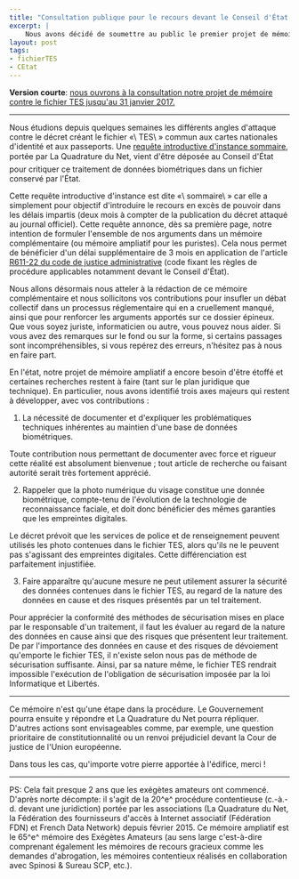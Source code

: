 ```yaml
---
title: "Consultation publique pour le recours devant le Conseil d'État contre le fichier TES"
excerpt: |
    Nous avons décidé de soumettre au public le premier projet de mémoire dans notre recours contre le fichier TES. Cette consultation publique a pour objectif de nourrir juridiquement et techniquement le débat devant la justice administrative tout en démocratisant le processus de réflexion contentieuse.
layout: post
tags:
- fichierTES
- CEtat
---
```


<!-- a publier comme "post" pour qu'il apparaisse sur
 https://exegetes.eu.org/consultation-tes/
-->
<!-- 
Aide Markdown (gras, titre, citation): http://commonmark.org/help/ 
       Manuel d'utilisation : http://pandoc.org/MANUAL.html 
       Test en ligne : http://pandoc.org/try/ -->

<!-- Pour faire un commentaire : ne pas utiliser le signe "%" mais utiliser le style HTML tel qu'ici -->

**Version courte**: [nous ouvrons à la consultation notre projet de mémoire contre le fichier TES jusqu'au 31 janvier 2017.][lienConsultation]

[lienConsultation]: https://exegetes.eu.org/dossiers/fichiertes.html#consultation

<!--FIXME / On met sur quoi la consultation ? Sur un pad ? Sur un Co-ment ? On met une boite mail spéciale à dispo ? On permet les contributions anonymes sur un SecureDrop ? Permettre des contributions anonymes me semble crucial. Mais si cela rend la contribution compliquée je pense qu'un second canal est nécessaire, un canal par lequel il est facile de proposer des modif/commenter. La proposition d'Hugo concernant un pad public me semble bonne, par contre je ne pense pas qu'un pad exegetes soit le mieux vu qu'ils sautent. Cela risque de compliquer notre usage des pads en interne + compliquer la consultation.
-->

----------------------------

Nous étudions depuis quelques semaines les différents angles d'attaque contre le décret créant le fichier «\ TES\ » commun aux cartes nationales d'identité et aux passeports. Une [requête introductive d'instance sommaire][requetesommaire], portée par La Quadrature du Net, vient d'être déposée au Conseil d'État pour critiquer ce traitement de données biométriques dans un fichier conservé par l'État.

Cette requête introductive d'instance est dite «\ sommaire\ » car elle a simplement pour objectif d'introduire le recours en excès de pouvoir dans les délais impartis (deux mois à compter de la publication du décret attaqué au journal officiel). Cette requête annonce, dès sa première page, notre intention de formuler l'ensemble de nos arguments dans un mémoire complémentaire (ou mémoire ampliatif pour les puristes). Cela nous permet de bénéficier d'un délai supplémentaire de 3 mois en application de l'article [R611-22 du code de justice administrative][r61122] (code fixant les règles de procédure applicables notamment devant le Conseil d'État).

[requetesommaire]: https://exegetes.eu.org/recours/fichiertes/CEtat/2016-12-26-Tes-REP-Intro-Sommaire.pdf.pdf
[r61122]: https://www.legifrance.gouv.fr/affichCodeArticle.do?idArticle=LEGIARTI000006450077&cidTexte=LEGITEXT000006070933&dateTexte=20161223

Nous allons désormais nous atteler à la rédaction de ce mémoire complémentaire et nous sollicitons vos contributions pour insufler un débat collectif dans un processus réglementaire qui en a cruellement manqué, ainsi que pour renforcer les arguments apportés sur ce dossier épineux. Que vous soyez juriste, informaticien ou autre, vous pouvez nous aider. Si vous avez des remarques sur le fond ou sur la forme, si certains passages sont incompréhensibles, si vous repérez des erreurs, n'hésitez pas à nous en faire part.

En l'état, notre projet de mémoire ampliatif a encore besoin d'être étoffé et certaines recherches restent à faire (tant sur le plan juridique que technique). En particulier, nous avons identifié trois axes majeurs qui restent à développer, avec vos contributions :

1. La nécessité de documenter et d'expliquer les problématiques techniques inhérentes au maintien d'une base de données biométriques.

Toute contribution nous permettant de documenter avec force et rigueur cette réalité est absolument bienvenue ; tout article de recherche ou faisant autorité serait très fortement apprécié.


<!--
2. Démontrer que la photo numérique du visage constitue une donnée biométrique compte-tenu de l'évolution de la technologie de reconnaissance faciale

Il ne me semble pas que ce point fasse débat : le CE reconnaît très bien dans son avis sur le décret TES que les photo sont des données biométriques.
Mais je pense voir pourquoi tu fais la distinction : notre argument contre l'accès des services au fichier ne tient que pour les photo et pas pour les empruntes. Mais cette distinction ne ressort pas du titre que tu propose. Je propose donc cette reformulation
-->

2. Rappeler que la photo numérique du visage constitue une donnée biométrique, compte-tenu de l'évolution de la technologie de reconnaissance faciale, et doit donc bénéficier des mêmes garanties que les empreintes digitales.

Le décret prévoit que les services de police et de renseignement peuvent utilisés les photo contenues dans le fichier TES, alors qu'ils ne le peuvent pas s'agissant des empreintes digitales. Cette différenciation est parfaitement injustifiée.

3. Faire apparaître qu'aucune mesure ne peut utilement assurer la sécurité des données contenues dans le fichier TES, au regard de la nature des données en cause et des risques présentés par un tel traitement.

Pour apprécier la conformité des méthodes de sécurisation mises en place par le responsable d'un traitement, il faut les évaluer au regard de la nature des données en cause ainsi que des risques que présentent leur traitement. De par l'importance des données en cause et des risques de dévoiement qu'emporte le fichier TES, il n'existe selon nous pas de méthode de sécurisation suffisante. Ainsi, par sa nature même, le fichier TES rendrait impossible l'exécution de l'obligation de sécurisation imposée par la loi Informatique et Libertés.

----------------

Ce mémoire n'est qu'une étape dans la procédure. Le Gouvernement pourra ensuite y répondre et La Quadrature du Net pourra répliquer. D'autres actions sont envisageables comme, par exemple, une question prioritaire de constitutionnalité ou un renvoi préjudiciel devant la Cour de justice de l'Union européenne. 


<!--(QPC, procédure qui consiste à formuler une question d'interprétation de la conformité de la loi à la Constitution que le juge peut transmettre au Conseil constitutionnel si certaines conditions sont respectées). Nous ne sommes pas sûrs à ce stade qu'il y ait une question intéressante à soulever toutefois, la QPC pourrait s'avérer tactiquement utile dans la mesure où nous pensons que plusieurs arguments d'ordre constitutionnel ne seraient pas recevables à l'encontre du décret, en raison de la théorie de «\ l'écran législatif\ ». Juristes de droit constitutionnel et de droit public : dites-nous ce que vous en pensez :-)-->

<!-- FIXME petite punchline de fin sur le caractère amateurish du truc :-) -->
Dans tous les cas, qu'importe votre pierre apportée à l'édifice, merci ! <!--Et surtout rappelez-vous, nous sommes tous des amateurs (du latin amator : passionné, du verbe aimer).-->

--------------------

PS: Cela fait presque 2 ans que les exégètes amateurs ont commencé. D'après norte décompte: il s'agit de la 20^e^ procédure contentieuse (c.-à.-d. devant une juridiction) portée par les associations (La Quadrature du Net, la Fédération des fournisseurs d'accès à Internet associatif (Fédération FDN) et French Data Network) depuis février 2015. Ce mémoire ampliatif est le 65^e^ mémoire des Exégètes Amateurs (au sens large c'est-à-dire comprenant également les mémoires de recours gracieux comme les demandes d'abrogation, les mémoires contentieux réalisés en collaboration avec Spinosi & Sureau SCP, etc.). 







